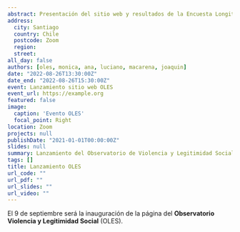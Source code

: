 ```yaml
---
abstract: Presentación del sitio web y resultados de la Encuesta Longitudinal
address:
  city: Santiago
  country: Chile
  postcode: Zoom
  region: 
  street: 
all_day: false
authors: [oles, monica, ana, luciano, macarena, joaquin]
date: "2022-08-26T13:30:00Z"
date_end: "2022-08-26T15:30:00Z"
event: Lanzamiento sitio web OLES
event_url: https://example.org
featured: false
image:
  caption: 'Evento OLES'
  focal_point: Right
location: Zoom
projects: null
publishDate: "2021-01-01T00:00:00Z"
slides: null
summary: Lanzamiento del Observatorio de Violencia y Legitimidad Social
tags: []
title: Lanzamiento OLES
url_code: ""
url_pdf: ""
url_slides: ""
url_video: ""
---
```


El 9 de septiembre será la inauguración de la página del **Observatorio Violencia y Legitimidad Social** (OLES). 

